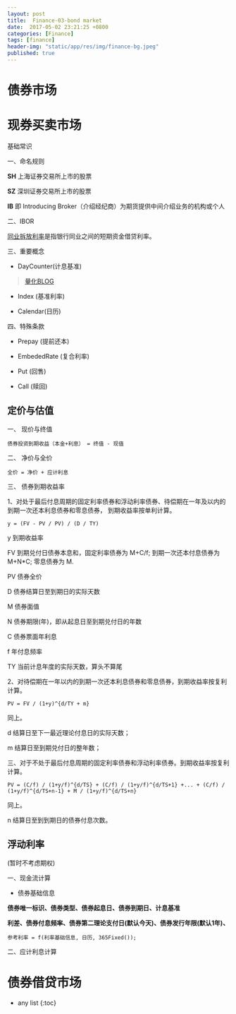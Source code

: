 ```yaml
---
layout: post
title:  Finance-03-bond market
date:  2017-05-02 23:21:25 +0800
categories: [Finance]
tags: [finance]
header-img: "static/app/res/img/finance-bg.jpeg"
published: true
---
```




# 债券市场

# 现券买卖市场

基础常识

一、命名规则

**SH** 上海证券交易所上市的股票

**SZ** 深圳证券交易所上市的股票

**IB** 即 Introducing Broker（介绍经纪商）为期货提供中间介绍业务的机构或个人


二、IBOR

[同业拆放利率](http://wiki.mbalib.com/wiki/IBOR)是指银行同业之间的短期资金借贷利率。


三、重要概念

- DayCounter(计息基准)

> [量化BLOG](https://uqer.io/community/share/55361dc2f9f06c392662104e)

- Index (基准利率)

- Calendar(日历)


四、特殊条款

- Prepay (提前还本)

- EmbededRate (复合利率)

- Put (回售)

- Call (赎回)

## 定价与估值

一、 现价与终值

```
债券投资到期收益（本金+利息） = 终值 - 现值 
```

二、 净价与全价

```
全价 = 净价 + 应计利息
```

三、 债券到期收益率

1、对处于最后付息周期的固定利率债券和浮动利率债券、待偿期在一年及以内的到期一次还本利息债券和零息债券，
到期收益率按单利计算。

```
y = (FV - PV / PV) / (D / TY) 
```

y 到期收益率

FV 到期兑付日债券本息和，固定利率债券为 M+C/f; 到期一次还本付息债券为 M+N*C; 零息债券为 M.

PV 债券全价

D 债券结算日至到期日的实际天数

M 债券面值

N 债券期限(年)，即从起息日至到期兑付日的年数

C 债券票面年利息

f 年付息频率

TY 当前计息年度的实际天数，算头不算尾

2、对待偿期在一年以内的到期一次还本利息债券和零息债券，到期收益率按复利计算。

```
PV = FV / (1+y)^{d/TY + m}
```

同上。

d 结算日至下一最近理论付息日的实际天数；

m 结算日至到期兑付日的整年数；


三、对于不处于最后付息周期的固定利率债券和浮动利率债券。到期收益率按复利计算。

```
PV = (C/f) / (1+y/f)^{d/TS} + (C/f) / (1+y/f)^{d/TS+1} +... + (C/f) / (1+y/f)^{d/TS+n-1} + M / (1+y/f)^{d/TS+n}
```

同上。

n 结算日至到到期日的债券付息次数。

## 浮动利率

(暂时不考虑期权)

一、现金流计算

- 债券基础信息

**债券唯一标识、债券类型、债券起息日、债券到期日、计息基准**

**利差、债券付息频率、债券第二理论支付日(默认今天)、债券发行年限(默认1年)、**

```
参考利率 = f(利率基础信息, 日历, 365Fixed());
```

二、应计利息计算


# 债券借贷市场





* any list
{:toc}





